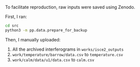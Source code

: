 
To facilitate reproduction, raw inputs were saved using Zenodo.

First, I ran:
```bash
cd src
python3 -m pp.data.prepare_for_backup
```

Then, I manually uploaded:
1. All the archived interferograms in `works/isce2_outputs`
1. `work/temperature/barrow/data.csv` to `temperature.csv`
1. `work/calm/data/u1/data.csv` to `calm.csv`
